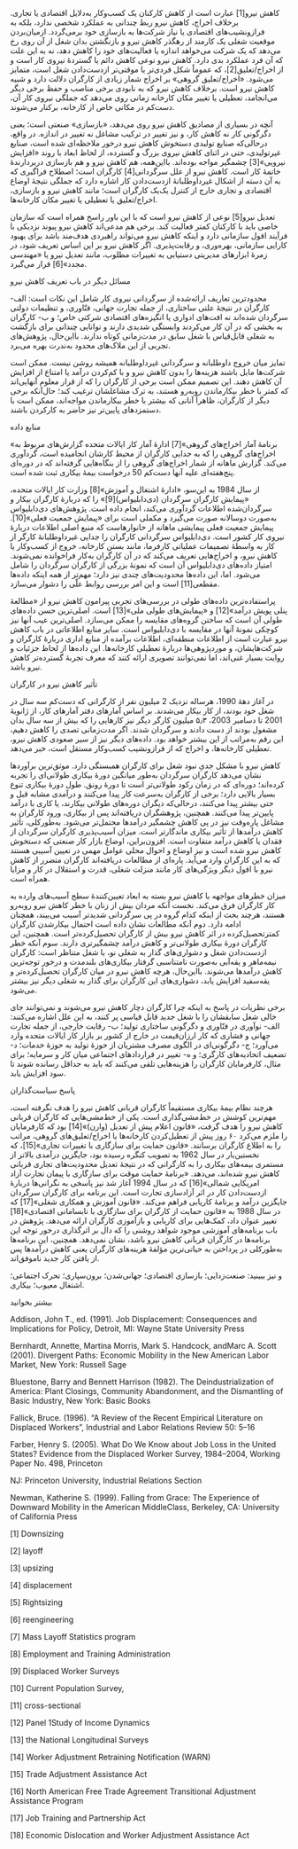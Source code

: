   کاهش نیرو[1] عبارت است از کاهش کارکنان یک کسب‌و‌کار به‌دلایل اقتصادی یا تجاری. برخلاف اخراج، کاهش نیرو ربط چندانی به عملکرد شخصی ندارد، بلکه به فرازونشیب‌های اقتصادی یا نیاز شرکت‌ها به بازسازی خود برمی‌گردد. ازمیان‌بردن موقعیت شغلی یک کارمند از رهگذر کاهش نیرو و بازنگشتن بدان شغل از آن روی رخ می‌دهد که یک شرکت می‌خواهد اندازه یا فعالیت‌های خود را کاهش دهد، نه به این علت که آن فرد عملکرد بدی دارد. کاهش نیرو نوعی کاهش دائم یا گستردۀ نیروی کار است و از اخراج/تعلیق[2]، که عموماً شکل فردی‌تر یا موقتی‌تر ازدست‌دادن شغل است، متمایز می‌شود. «اخراج/تعلیق گروهی» بر اخراج شمار زیادی از کارگران دلالت دارد و شبیه کاهش نیرو است. برخلاف کاهش نیرو که به نابودی برخی مناصب و حفظ برخی دیگر می‌انجامد، تعطیلی یا تغییر مکان کارخانه زمانی روی می‌دهد که جملگی نیروی کار آن، دست‌کم در مکانی خاص از کارخانه، برکنار می‌شوند.

آنچه در بسیاری از مصادیق کاهش نیرو روی می‌دهد، «بازسازی» صنعتی است؛ یعنی دگرگونی کار نه کاهش کار، و نیز تغییر در ترکیب مشاغل نه تغییر در اندازه. در واقع، درحالی‌که صنایع تولیدی دستخوش کاهش نیرو درخور ملاحظه‌ای شده است، صنایع غیرتولیدی، حتی در اثنای کاهش نیروی بزرگ و گسترده، از لحاظ ابعاد با روند «افزایش نیرویی»[3] چشمگیر مواجه بوده‌اند. بااین‌همه، هم کاهش نیرو و هم بازسازی دربردارندۀ خاتمۀ کار است. کاهش نیرو از علل سرگردانی[4] کارگران است؛ اصطلاح فراگیری که به آن دسته از اشکال غیرداوطلبانۀ ازدست‌دادن کار اشاره دارد که جملگی نتیجۀ اوضاع اقتصادی و تجاری خارج از کنترل یک‌یک کارگران است؛ مانند کاهش نیرو و بازسازی، اخراج/تعلیق یا تعطیلی یا تغییر مکان کارخانه‌ها.

تعدیل نیرو[5] نوعی از کاهش نیرو است که با این باور راسخ همراه است که سازمان خاصی باید با کارکنان کمتر فعالیت کند. برخی هم مدعی‌اند کاهش نیرو پیوند نزدیکی با فرآیند افول سازمانی دارد و اینکه کاهش نیرو می‌تواند راهبردی هدف‌مند باشد برای بهبود کارایی سازمانی، بهره‌وری، و رقابت‌پذیری. اگر کاهش نیرو بر این اساس تعریف شود، در زمرهٔ ابزارهای مدیریتی دستیابی به تغییرات مطلوب، مانند تعدیل نیرو یا «مهندسی مجدد»[6] قرار می‌گیرد.

مسائل دیگر در باب تعریف کاهش نیرو

محدودترین تعاریف ارائه‌شده از سرگردانی نیروی کار شامل این نکات است: الف- کارگران در نتیجهٔ علتی ساختاری، از جمله تجارت جهانی، فنّاوری، و تنظیمات دولتی سرگردان شده‌اند نه افت‌های ادواری یا انگیزه‌های اقتصادی شرکتی خاص؛ و ب- کارگران به بخشی که در آن کار می‌کردند وابستگی شدیدی دارند و توانایی چندانی برای بازگشت به شغلی قابل‌قیاس با شغل سابق در مدت‌زمانی کوتاه ندارند. بااین‌حال، پژوهش‌های تجربی از این ملاک‌های محدود به‌ندرت بهره می‌برد.

تمایز میان خروج داوطلبانه و سرگردانی غیرداوطلبانه همیشه روشن نیست. ممکن است شرکت‌ها مایل باشند هزینه‌ها را بدون کاهش نیرو و با کم‌کردن درآمد یا امتناع از افزایش آن کاهش دهند. این تصمیم ممکن است برخی از کارگران را که از قرار معلوم آنهایی‌اند که کمتر با خطر بیکارماندن روبه‌رو هستند، به ترک مشاغلشان ترغیب کند؛ حال‌آنکه برخی دیگر از کارگران، ظاهراً آنانی که بیشتر با خطر بیکارماندن مواجه‌اند، ممکن است با دستمزدهای پایین‌تر نیز حاضر به کارکردن باشند.

منابع داده

«برنامهٔ آمار اخراج‌های گروهی»[7] ادارهٔ آمار کار ایالات متحده گزارش‌های مربوط به اخراج‌های گروهی را که به جدایی کارگران از محیط کارشان انجامیده است، گردآوری می‌کند. گزارش ماهانه از شمار اخراج‌های گروهی را از بنگاه‌هایی گرفته‌اند که در دوره‌ای پنج‌هفته‌ای علیه آنها دست‌کم 50 درخواست بیمۀ بیکاری ثبت شده است.

 از سال 1984 به‌ این‌سو، «ادارهٔ اشتغال و آموزش»[8] وزارت کار ایالات متحده، «پیمایش کارگران سرگردان (دی‌دابلیواس)[9]» را که دربارۀ کارگران بیکار و سرگردان‌‌شده اطلاعات گردآوری می‌کند، انجام داده است. پژوهش‌های دی‌دابلیواس به‌صورت دوسالانه صورت می‌گیرد و مکملی است برای «پیمایش جمعیت فعلی»[10]. پیمایش جمعیت فعلی پیمایشی ماهانه از خانوارهاست که منبع اصلی اطلاعات دربارهٔ نیروی کار کشور است. دی‌دابلیو‌اس سرگردانی کارگران را جدایی غیرداوطلبانهٔ کارگر از کار به واسطهٔ تصمیمات عملیاتی کارفرما، مانند بستن کارخانه، خروج از کسب‌وکار یا کاهش نیرو، و اخراج‌هایی تعریف می‌کند که در آن کارگران به‌کار فراخوانده نمی‌شوند. امتیاز داده‌های دی‌دابلیواس آن است که نمونهٔ بزرگی از کارگران سرگردان را شامل می‌شود. اما، این داده‌ها محدودیت‌های چندی نیز دارد؛ مهم‌تر از همه اینکه داده‌ها مقطعی[11]‌ است و این امر بررسی روابط علّی را دشوار می‌سازد.

 پراستفاده‌ترین داده‌های طولی در بررسی‌های تجربی پیرامون کاهش نیرو از «مطالعۀ پنلی پویش درآمد»[12] و «پیمایش‌های طولی ملی»[13] است. اصلی‌ترین حسن داده‌های طولی آن است که ساختن گروه‌های مقایسه‌ را ممکن می‌سازد. اصلی‌ترین عیب آنها نیز کوچکی نمونهٔ آنها در مقایسه با دی‌دابلیواس است. سایر منابع اطلاعاتی در باب کاهش نیرو عبارت است از اطلاعات منطقه‌ای، اطلاعات برآمده از منابع اداری دربارهٔ کارگران و شرکت‌هایشان، و موردپژوهی‌ها دربارهٔ تعطیلی کارخانه‌ها. این داده‌ها از لحاظ جزئیات و روایت‌ بسیار غنی‌اند، اما نمی‌توانند تصویری ارائه کنند که معرف تجربهٔ گسترده‌تر کاهش نیرو باشد.

 تأثیر کاهش نیرو در کارگران

در آغاز دههٔ 1990، هرساله نزدیک 2 میلیون نفر از کارگرانی که دست‌کم سه سال در شغل خود بودند، از کار بیکار می‌شدند. بر اساس آمارهای دفتر آمارهای کار، از ژانویهٔ 2001 تا دسامبر 2003، ۵٫۳ میلیون کارگر دیگر نیز کارهایی را که بیش از سه سال بدان مشغول بودند از دست دادند و سرگردان شدند. اگر مدت‌زمانی تصدی را کاهش دهیم، این رقم به‌مراتب از این بیشتر خواهد بود. داده‌های دیگر نیز از سیر صعودی کاهش نیرو، تعطیلی کارخانه‌ها، و اخراج که از فرازونشیب کسب‌و‌کار مستقل است، خبر می‌دهد.

کاهش نیرو با مشکل جدیِ نبود شغل برای کارگران همبستگی دارد. موثق‌ترین برآوردها نشان می‌دهد کارگران سرگردان به‌طور میانگین دورهٔ بیکاری طولانی‌ای را تجربه کرده‌اند؛ دوره‌ای که در زمان رکود طولانی‌تر است تا دورۀ رونق. طول دورهٔ بیکاری تنوع بسیار بالایی دارد؛ برخی از کارگران به‌سرعت کار پیدا می‌کنند و درآمدی مشابه قبل و حتی بیشتر پیدا می‌کنند، درحالی‌که دیگران دوره‌های طولانی بیکارند، یا کاری با درآمد پایین‌تر پیدا می‌کنند. همچنین، پژوهشگران دریافته‌اند پس از بیکاری، ورود کارگران به مشاغل پاره‌وقت نیز در پی کاهش چشمگیر درآمدها محتمل‌تر می‌شود. به‌طورکلی، تأثیر کاهش درآمدها از تأثیر بیکاری ماندگارتر است. میزان آسیب‌پذیری کارگران سرگردان از فقدان یا کاهش درآمد متفاوت است. افزون‌براین، اوضاع بازار کار صنعتی که دستخوش کاهش نیرو شده است و نیز اوضاع و احوال محلی عوامل مهمی در تعیین آسیبی هستند که به این کارگران وارد می‌آید. پاره‌ای از مطالعات دریافته‌اند کارگران متضرر از کاهش نیرو با افول دیگر ویژگی‌های کار مانند منزلت شغلی، قدرت و استقلال در کار و مزایا همراه است.

میزان خطرهای مواجهه با کاهش نیرو بسته به ابعاد تعیین‌کنندهٔ سطح آسیب‌های وارده به کار کارگران فرق می‌کند. نخست آنکه مردان بیش از زنان با خطر کاهش نیرو روبه‌رو هستند، هرچند بحث از اینکه کدام گروه در پی سرگردانی شدیدتر آسیب می‌بیند، همچنان ادامه دارد. دوم آنکه مطالعات نشان داده است احتمال بیکارشدن کارگران کمترتحصیل‌کرده در اثر کاهش نیرو بیش از کارگران تحصیل‌کرده‌تر است. همچنین، این کارگران دورهٔ بیکاری طولانی‌تر و کاهش درآمد چشمگیرتری دارند. سوم آنکه خطر ازدست‌دادن شغل و دشواری‌های گذار به شغلی نو، با شغل متناظر است: کارگران نیمه‌ماهر و یقه‌آبی به‌صورت نامتناسبی گرفتار بیکاری‌های بلند‌مدت و درخور توجه‌ترین کاهش درآمدها می‌شوند. بااین‌حال، هرچه کاهش نیرو در میان کارگران تحصیل‌کرده‌تر و یقه‌سفید افزایش یابد، دشواری‌های این کارگران برای گذار به شغلی دیگر نیز بیشتر می‌شود.

برخی نظریات در پاسخ به اینکه چرا کارگران دچار کاهش نیرو می‌شوند و نمی‌توانند جای خالی شغل سابقشان را با شغل جدید قابل قیاسی پر کنند، به این علل اشاره می‌کنند: الف- نوآوری در فنّاوری و دگرگونی ساختاری تولید؛ ب- رقابت خارجی، از جمله تجارت جهانی و فشاری که کار ارزان‌قیمت در خارج از کشور بر بازار کار ایالات متحده وارد می‌آورد؛ ج- دگرگونی‌ای در الگوی مصرف مشتریان از حوزۀ تولید به حوزۀ خدمات؛ د- تضعیف اتحادیه‌های کارگری؛ و ه- تغییر در قراردادهای اجتماعی میان کار و سرمایه؛ برای مثال، کارفرمایان کارگران را هزینه‌هایی تلقی می‌کنند که باید به حداقل رسانده شوند تا سود افزایش یابد.

پاسخ سیاست‌گذاران

 هرچند نظام بیمهٔ بیکاری مستقیماً کارگران قربانی کاهش نیرو را هدف نگرفته‌ است، مهم‌ترین کوشش در خط‌مشی‌گذاری است. یکی از خط‌مشی‌هایی که کارگران قربانی کاهش نیرو را هدف گرفت، «قانون اعلام پیش از تعدیل (وارن)»[14] بود که کارفرمایان را ملزم می‌کرد ۶۰ روز پیش از تعطیل‌کردن کارخانه‌ها یا اخراج‌/تعلیق‌های گروهی، مراتب را به اطلاع کارگران برسانند. «قانون حمایت برای سازگاری با تغییرات تجاری»[15]، که نخستین‌بار در سال 1962 به تصویب کنگره رسیده بود، جایگزین درآمدی بالاتر از مستمری بیمه‌های بیکاری را به کارگرانی که در نتیجۀ تعدیل محدودیت‌های تجاری قربانی کاهش نیرو شده‌اند، می‌دهد. «برنامهٔ حمایت موقت برای سازگاری با پیمان تجارت آزاد امریکایی شمالی»[16] که در سال 1994 آغاز شد نیز پاسخی به نگرانی‌ها دربارۀ ازدست‌دادن کار در اثر آزادسازی تجارت است. این برنامه برای کارگران سرگردان جایگزین درآمد و برنامهٔ کاریابی فراهم می‌کند. «قانون آموزش و همکاری شغلی»[17] که در سال 1988 به «قانون حمایت از کارگران برای سازگاری با نابسامانی اقتصادی»[18] تغییر عنوان داد، کمک‌هایی برای کاریابی و بازآموزی کارگران ارائه می‌دهد. پژوهش در باب برنامه‌های آموزشی موجود شواهد روشنی را که دال بر اثرگذاری درخور توجه این برنامه‌ها در کارگران قربانی کاهش نیرو باشد، نشان نمی‌دهد. همچنین، این برنامه‌ها به‌طورکلی در پرداختن به حیاتی‌ترین مؤلفهٔ هزینه‌های کارگران یعنی کاهش درآمدها پس از یافتن کار جدید ناموفق‌اند.

و نیز ببینید: صنعت‌زدایی؛ بازسازی اقتصادی؛ جهانی‌شدن؛ برون‌سپاری؛ تحرک اجتماعی؛ اشتغال معیوب؛ بیکاری.

بیشتر بخوانید

Addison, John T., ed. (1991). Job Displacement: Consequences and Implications for Policy, Detroit, MI: Wayne State University Press

Bernhardt, Annette, Martina Morris, Mark S. Handcock, andMarc A. Scott (2001). Divergent Paths: Economic Mobility in the New American Labor Market, New York: Russell Sage

Bluestone, Barry and Bennett Harrison (1982). The Deindustrialization of America: Plant Closings, Community Abandonment, and the Dismantling of Basic Industry, New York: Basic Books

Fallick, Bruce. (1996). “A Review of the Recent Empirical Literature on Displaced Workers”, Industrial and Labor Relations Review 50: 5–16

Farber, Henry S. (2005). What Do We Know about Job Loss in the United States? Evidence from the Displaced Worker Survey, 1984–2004, Working Paper No. 498, Princeton

NJ: Princeton University, Industrial Relations Section

Newman, Katherine S. (1999). Falling from Grace: The Experience of Downward Mobility in the American MiddleClass, Berkeley, CA: University of California Press

 [1] Downsizing

 [2] layoff

[3] upsizing

[4] displacement

[5] Rightsizing

[6] reengineering

[7] Mass Layoff Statistics program

[8] Employment and Training Administration

[9] Displaced Worker Surveys

[10] Current Population Survey,

[11] cross-sectional

[12] Panel 1Study of Income Dynamics

 [13] the National Longitudinal Surveys

 [14] Worker Adjustment Retraining Notification (WARN)

[15] Trade Adjustment Assistance Act

[16] North American Free Trade Agreement Transitional Adjustment Assistance Program

[17] Job Training and Partnership Act

 [18] Economic Dislocation and Worker Adjustment Assistance Act

 

 

 

 